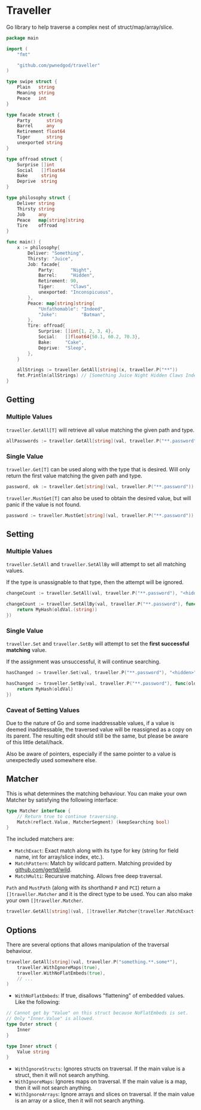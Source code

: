 # Traveller

Go library to help traverse a complex nest of struct/map/array/slice.

```go
package main

import (
	"fmt"

	"github.com/pwnedgod/traveller"
)

type swipe struct {
	Plain   string
	Meaning string
	Peace   int
}

type facade struct {
	Party      string
	Barrel     any
	Retirement float64
	Tiger      string
	unexported string
}

type offroad struct {
	Surprise []int
	Social   []float64
	Bake     string
	Deprive  string
}

type philosophy struct {
	Deliver string
	Thirsty string
	Job     any
	Peace   map[string]string
	Tire    offroad
}

func main() {
	x := philosophy{
		Deliver: "Something",
		Thirsty: "Juice",
		Job: facade{
			Party:      "Night",
			Barrel:     "Hidden",
			Retirement: 90,
			Tiger:      "Claws",
			unexported: "Inconspicuous",
		},
		Peace: map[string]string{
			"Unfathomable": "Indeed",
			"Joke":         "Batman",
		},
		Tire: offroad{
			Surprise: []int{1, 2, 3, 4},
			Social:   []float64{50.1, 60.2, 70.3},
			Bake:     "Cake",
			Deprive:  "Sleep",
		},
	}

	allStrings := traveller.GetAll[string](x, traveller.P("**"))
	fmt.Println(allStrings) // [Something Juice Night Hidden Claws Indeed Batman Cake Sleep]
}

```

## Getting

### Multiple Values
`traveller.GetAll[T]` will retrieve all value matching the given path and type.

```go
allPasswords := traveller.GetAll[string](val, traveller.P("**.password"))
```

### Single Value

`traveller.Get[T]` can be used along with the type that is desired. Will only return the first value matching the given path and type.


```go
password, ok := traveller.Get[string](val, traveller.P("**.password"))
```

`traveller.MustGet[T]` can also be used to obtain the desired value, but will panic if the value is not found.

```go
password := traveller.MustGet[string](val, traveller.P("**.password"))
```

## Setting

### Multiple Values
`traveller.SetAll` and `traveller.SetAllBy` will attempt to set all matching values.

If the type is unassignable to that type, then the attempt will be ignored.

```go
changeCount := traveller.SetAll(val, traveller.P("**.password"), "<hidden>")
```

```go
changeCount := traveller.SetAllBy(val, traveller.P("**.password"), func(oldVal any) {
	return MyHash(oldVal.(string))
})
```

### Single Value
`traveller.Set` and `traveller.SetBy` will attempt to set the **first successful matching** value.

If the assignment was unsuccessful, it will continue searching.

```go
hasChanged := traveller.Set(val, traveller.P("**.password"), "<hidden>")
```

```go
hasChanged := traveller.SetBy(val, traveller.P("**.password"), func(oldVal string) {
	return MyHash(oldVal)
})
```

### Caveat of Setting Values
Due to the nature of Go and some inaddressable values, if a value is deemed inaddressable, the traversed value will be reassigned as a copy on its parent. The resulting edit should still be the same, but please be aware of this little detail/hack.

Also be aware of pointers, especially if the same pointer to a value is unexpectedly used somewhere else.

## Matcher
This is what determines the matching behaviour. You can make your own Matcher by satisfying the following interface:

```go
type Matcher interface {
	// Return true to continue traversing.
	Match(reflect.Value, MatcherSegment) (keepSearching bool)
}
```

The included matchers are:
- `MatchExact`: Exact match along with its type for key (string for field name, int for array/slice index, etc.).
- `MatchPattern`: Match by wildcard pattern. Matching provided by [github.com/gertd/wild](github.com/gertd/wild).
- `MatchMulti`: Recursive matching. Allows free deep traversal.

`Path` and `MustPath` (along with its shorthand `P` and `PCI`) return a `[]traveller.Matcher` and it is the direct type to be used. You can also make your own `[]traveller.Matcher`.

```go
traveller.GetAll[string](val, []traveller.Matcher{traveller.MatchExact{Value: "something"}, traveller.MatchMulti{}})
```

## Options
There are several options that allows manipulation of the traversal behaviour.

```go
traveller.GetAll[string](val, traveller.P("something.**.some*"),
	traveller.WithIgnoreMaps(true),
	traveller.WithNoFlatEmbeds(true),
	// ...
)
```

- `WithNoFlatEmbeds`: If true, disallows "flattening" of embedded values. Like the following:
```go
// Cannot get by "Value" on this struct because NoFlatEmbeds is set.
// Only "Inner.Value" is allowed.
type Outer struct {
	Inner
}

type Inner struct {
	Value string
}
```
- `WithIgnoreStructs`: Ignores structs on traversal. If the main value is a struct, then it will not search anything.
- `WithIgnoreMaps`: Ignores maps on traversal. If the main value is a map, then it will not search anything.
- `WithIgnoreArrays`: Ignore arrays and slices on traversal. If the main value is an array or a slice, then it will not search anything.
